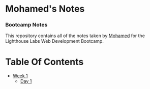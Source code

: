 # Mohamed's Notes
### Bootcamp Notes
This repository contains all of the notes taken by [Mohamed](https://github.com/mocodes0Bashir) for the Lighthouse Labs Web Development Bootcamp.

# Table Of Contents
* [Week 1](/Week_1)
  * [Day 1](/Week_1/Day_1)
